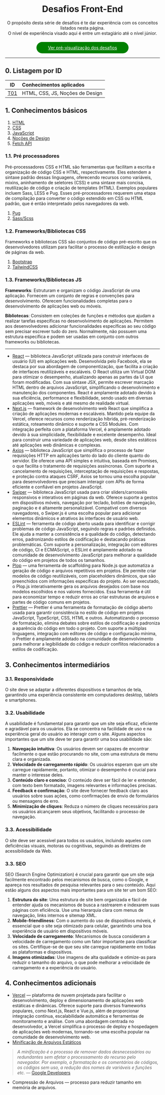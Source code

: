 # <center>Desafios Front-End</center>

<div style="text-align: center">O propósito desta série de desafios é te dar experiência com os conceitos listados nesta página. </br> O nível de experiência visado aqui é entre um estagiário até o nível júnior.</div>

<a href="https://carolaine-vieira.github.io/frontend-challenge/" style="margin: 20px auto 0 auto; display: block; width: 260px; text-align: center; background: green; padding: 10px 20px; color: #fff; border-radius: 25px;">Ver pré-visualização dos desafios</a>

---

## 0. Listagem por ID

ID  |Conhecimentos aplicados
----|:------------------------------
[T01](./T01/README.md) |HTML, CSS, JS, Noções de Design 

## 1. Conhecimentos básicos

1. [HTML](https://developer.mozilla.org/pt-BR/docs/Web/HTML)
2. [CSS](https://developer.mozilla.org/pt-BR/docs/Web/CSS)
3. [JavaScript](https://developer.mozilla.org/pt-BR/docs/Web/JavaScript)
4. [Noções de Design]()
5. [Fetch API](https://developer.mozilla.org/en-US/docs/Web/API/Fetch_API/Using_Fetch)

### 1.1. Pré processadores

Pré-processadores CSS e HTML são ferramentas que facilitam a escrita e organização de código CSS e HTML, respectivamente. Eles estendem a sintaxe padrão dessas linguagens, oferecendo recursos como variáveis, mixins, aninhamento de seletores (CSS) e uma sintaxe mais concisa, reutilização de código e criação de templates (HTML). Exemplos populares incluem Sass, LESS e Pug. Esses pré-processadores requerem uma etapa de compilação para converter o código estendido em CSS ou HTML padrão, que é então interpretado pelos navegadores da web.

1. [Pug](https://pugjs.org/api/getting-started.html)
2. [Sass/Scss](https://sass-lang.com/)

### 1.2. Frameworks/Bibliotecas CSS

Frameworks e bibliotecas CSS são conjuntos de código pré-escrito que os desenvolvedores utilizam para facilitar o processo de estilização e design de páginas da web.

1. [Bootstrap](https://getbootstrap.com/)
2. [TailwindCSS](https://tailwindcss.com/)

### 1.3. Frameworks/Bibliotecas JS

**Frameworks**: Estruturam e organizam o código JavaScript de uma aplicação. Fornecem um conjunto de regras e convenções para desenvolvimento. Oferecem funcionalidades completas para o desenvolvimento de aplicações web ou móveis.

**Bibliotecas**: Consistem em coleções de funções e métodos que ajudam a realizar tarefas específicas no desenvolvimento de aplicações. Permitem aos desenvolvedores adicionar funcionalidades específicas ao seu código sem precisar escrever tudo do zero. Normalmente, não possuem uma estrutura específica e podem ser usadas em conjunto com outros frameworks ou bibliotecas.

----

- [React](https://react.dev/) &mdash; biblioteca JavaScript utilizada para construir interfaces de usuário (UI) em aplicações web. Desenvolvida pelo Facebook, ela se destaca por sua abordagem de componentização, que facilita a criação de interfaces reutilizáveis e escaláveis. O React utiliza um Virtual DOM para otimizar o desempenho, atualizando apenas as partes da UI que foram modificadas. Com sua sintaxe JSX, permite escrever marcação HTML dentro de arquivos JavaScript, simplificando o desenvolvimento e manutenção dos componentes. React é amplamente adotado devido à sua eficiência, performance e flexibilidade, sendo usado em diversas aplicações web, móveis e até mesmo de realidade virtual.
- [Next.js](https://getbootstrap.com/) &mdash; framework de desenvolvimento web React que simplifica a criação de aplicações modernas e escaláveis. Mantido pela equipe da Vercel, oferece recursos como renderização híbrida, pré-renderização estática, roteamento dinâmico e suporte a CSS Modules. Com integração perfeita com a plataforma Vercel, é amplamente adotado devido à sua simplicidade, flexibilidade e excelente desempenho. Ideal para construir uma variedade de aplicações web, desde sites estáticos até aplicações web dinâmicas e complexas.
- [Axios](https://axios-http.com/ptbr/docs/intro) &mdash; biblioteca JavaScript que simplifica o processo de fazer requisições HTTP em aplicações tanto do lado do cliente quanto do servidor. Ele oferece uma API simples e intuitiva, baseada em Promises, o que facilita o tratamento de requisições assíncronas. Com suporte a cancelamento de requisições, interceptação de requisições e respostas, e proteção contra ataques CSRF, Axios se tornou uma escolha popular para desenvolvedores que precisam interagir com APIs de forma eficiente e confiável em projetos JavaScript.
- [Swiper](https://swiperjs.com/) &mdash; biblioteca JavaScript usada para criar sliders/carrosséis responsivos e interativos em páginas da web. Oferece suporte a gestos em dispositivos móveis, navegação por teclado, botões de navegação, paginação e é altamente personalizável. Compatível com diversos navegadores, o Swiper.js é uma escolha popular para adicionar elementos dinâmicos e atrativos às interfaces de usuário web.
- [ESLint](https://eslint.org/) &mdash; ferramenta de código aberto usada para identificar e corrigir problemas de código JavaScript, seguindo regras e padrões definidos. Ele ajuda a manter a consistência e a qualidade do código, detectando erros, padronizando estilos de codificação e destacando práticas problemáticas. Com suporte a personalização, integração com editores de código, CI e ECMAScript, o ESLint é amplamente adotado na comunidade de desenvolvimento JavaScript para melhorar a qualidade do código em projetos de todos os tamanhos.
- [Plop](https://plopjs.com/) &mdash; uma ferramenta de scaffolding para Node.js que automatiza a geração de código e arquivos repetitivos em projetos. Ele permite criar modelos de código reutilizáveis, com placeholders dinâmicos, que são preenchidos com informações específicas do projeto. Ao ser executado, o Plop.js interativamente gera os arquivos desejados com base nos modelos escolhidos e nos valores fornecidos. Essa ferramenta é útil para economizar tempo e reduzir erros ao criar estruturas de arquivos e partes de código comuns em projetos.
- [Prettier](https://prettier.io/) &mdash; Prettier é uma ferramenta de formatação de código aberto usada para garantir consistência no estilo de código em projetos JavaScript, TypeScript, CSS, HTML e outros. Automatizando o processo de formatação, elimina debates sobre estilos de codificação e padroniza a aparência do código em todo o projeto. Com suporte a múltiplas linguagens, integração com editores de código e configuração mínima, o Prettier é amplamente adotado na comunidade de desenvolvimento para melhorar a legibilidade do código e reduzir conflitos relacionados a estilos de codificação.

## 3. Conhecimentos intermediários

### 3.1. Responsividade

O site deve se adaptar a diferentes dispositivos e tamanhos de tela, garantindo uma experiência consistente em computadores desktop, tablets e smartphones.

### 3.2. Usabilidade

A usabilidade é fundamental para garantir que um site seja eficaz, eficiente e agradável para os usuários. Ela se concentra na facilidade de uso e na experiência geral do usuário ao interagir com o site. Alguns aspectos importantes que um site deve ter para garantir uma boa usabilidade são:

1. **Navegação intuitiva**: Os usuários devem ser capazes de encontrar facilmente o que estão procurando no site, com uma estrutura de menu clara e organizada.
2. **Velocidade de carregamento rápido**: Os usuários esperam que um site carregue rapidamente, portanto, otimizar o desempenho é crucial para manter o interesse deles.
3. **Conteúdo claro e conciso**: O conteúdo deve ser fácil de ler e entender, com texto bem formatado, imagens relevantes e informações precisas.
4. **Feedback e confirmação**: O site deve fornecer feedback claro aos usuários sobre suas ações, como confirmações de envio de formulários ou mensagens de erro.
5. **Minimização de cliques**: Reduza o número de cliques necessários para os usuários alcançarem seus objetivos, facilitando o processo de navegação.

### 3.3. Acessibilidade

O site deve ser acessível para todos os usuários, incluindo aqueles com deficiências visuais, motoras ou cognitivas, seguindo as diretrizes de acessibilidade da Web.

### 3.3. SEO

SEO (Search Engine Optimization) é crucial para garantir que um site seja facilmente encontrado pelos mecanismos de busca, como o Google, e apareça nos resultados de pesquisa relevantes para o seu conteúdo. Aqui estão alguns dos aspectos mais importantes para um site ter um bom SEO:

1. **Estrutura do site**: Uma estrutura de site bem organizada e fácil de entender ajuda os mecanismos de busca a rastrearem e indexarem suas páginas com eficiência. Use uma hierarquia clara com menus de navegação, links internos e sitemap XML.
2. **Mobile-friendliness**: Com o aumento do uso de dispositivos móveis, é essencial que o site seja otimizado para celular, garantindo uma boa experiência de usuário em dispositivos móveis.
3. **Velocidade de carregamento**: Mecanismos de busca consideram a velocidade de carregamento como um fator importante para classificar os sites. Certifique-se de que seu site carregue rapidamente em todas as plataformas e dispositivos.
4. **Imagens otimizadas**: Use imagens de alta qualidade e otimize-as para reduzir o tamanho do arquivo, o que pode melhorar a velocidade de carregamento e a experiência do usuário.

## 4. Conhecimentos adicionais

- [Vercel](https://vercel.com/) &mdash; plataforma de nuvem projetada para facilitar o desenvolvimento, deploy e dimensionamento de aplicações web estáticas e dinâmicas. Oferece suporte para diversos frameworks populares, como Next.js, React e Vue.js, além de proporcionar integração contínua, escalabilidade automática e ferramentas de monitoramento e análise. Com uma abordagem centrada no desenvolvedor, a Vercel simplifica o processo de deploy e hospedagem de aplicações web modernas, tornando-se uma escolha popular na comunidade de desenvolvimento web.
- [Minificação de Arquivos Estáticos](https://developers.google.com/speed/docs/insights/MinifyResources?hl=pt) 
> _A minificação é o processo de remover dados desnecessários ou redundantes sem afetar o processamento do recurso pelo navegador. Por exemplo, a formatação e os comentários de códigos, os códigos sem uso, a redução dos nomes de variáveis e funções etc._ &mdash; [Google Developers](https://developers.google.com/speed/docs/insights/MinifyResources?hl=pt)
- Compressão de Arquivos &mdash; processo para reduzir tamanho em memória de arquivos.